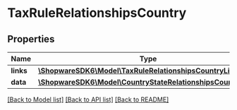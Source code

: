 # TaxRuleRelationshipsCountry

## Properties
Name | Type | Description | Notes
------------ | ------------- | ------------- | -------------
**links** | [**\ShopwareSDK6\Model\TaxRuleRelationshipsCountryLinks**](TaxRuleRelationshipsCountryLinks.md) |  | [optional] 
**data** | [**\ShopwareSDK6\Model\CountryStateRelationshipsCountryData**](CountryStateRelationshipsCountryData.md) |  | [optional] 

[[Back to Model list]](../../README.md#documentation-for-models) [[Back to API list]](../../README.md#documentation-for-api-endpoints) [[Back to README]](../../README.md)

